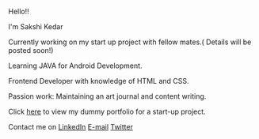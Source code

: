 Hello!! 

I'm Sakshi Kedar

Currently working on my start up project with fellow mates.( Details will be posted soon!)

Learning JAVA for Android Development.

Frontend Developer with knowledge of HTML and CSS.

Passion work: Maintaining an art journal and content writing.

Click [here](https://github.com/sakshikedar/Dummy-website) to view my dummy portfolio for a start-up project.

Contact me on [LinkedIn](https://www.linkedin.com/in/sakshi-kedar-b2849a17a) [E-mail](https://mail.google.com/mail/u/0/?tab=rm#inbox) [Twitter](https://twitter.com/home)